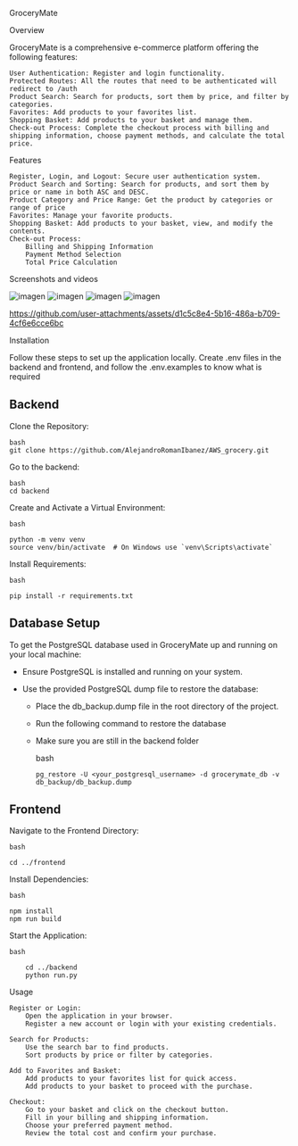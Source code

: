 GroceryMate


Overview

GroceryMate is a comprehensive e-commerce platform offering the following features:

    User Authentication: Register and login functionality.
    Protected Routes: All the routes that need to be authenticated will redirect to /auth
    Product Search: Search for products, sort them by price, and filter by categories.
    Favorites: Add products to your favorites list.
    Shopping Basket: Add products to your basket and manage them.
    Check-out Process: Complete the checkout process with billing and shipping information, choose payment methods, and calculate the total price.

Features

    Register, Login, and Logout: Secure user authentication system.
    Product Search and Sorting: Search for products, and sort them by price or name in both ASC and DESC.
    Product Category and Price Range: Get the product by categories or range of price
    Favorites: Manage your favorite products.
    Shopping Basket: Add products to your basket, view, and modify the contents.
    Check-out Process:
        Billing and Shipping Information
        Payment Method Selection
        Total Price Calculation

Screenshots and videos


![imagen](https://github.com/user-attachments/assets/ea039195-67a2-4bf2-9613-2ee1e666231a)
![imagen](https://github.com/user-attachments/assets/a87e5c50-5a9e-45b8-ad16-2dbff41acd00)
![imagen](https://github.com/user-attachments/assets/589aae62-67ef-4496-bd3b-772cd32ca386)
![imagen](https://github.com/user-attachments/assets/2772b85e-81f7-446a-9296-4fdc2b652cb7)

https://github.com/user-attachments/assets/d1c5c8e4-5b16-486a-b709-4cf6e6cce6bc




Installation

Follow these steps to set up the application locally.
Create .env files in the backend and frontend, and follow the .env.examples to know what is required

## Backend

Clone the Repository:

    bash
    git clone https://github.com/AlejandroRomanIbanez/AWS_grocery.git

Go to the backend:

    bash
    cd backend

Create and Activate a Virtual Environment:

    bash

    python -m venv venv
    source venv/bin/activate  # On Windows use `venv\Scripts\activate`

Install Requirements:

    bash
    
    pip install -r requirements.txt


## Database Setup
To get the PostgreSQL database used in GroceryMate up and running on your local machine:

- Ensure PostgreSQL is installed and running on your system.

- Use the provided PostgreSQL dump file to restore the database:

  - Place the db_backup.dump file in the root directory of the project.
  - Run the following command to restore the database
  - Make sure you are still in the backend folder

    bash
    
        pg_restore -U <your_postgresql_username> -d grocerymate_db -v db_backup/db_backup.dump


## Frontend

Navigate to the Frontend Directory:

    bash

    cd ../frontend

Install Dependencies:

    bash
    
    npm install
    npm run build

Start the Application:

    bash
    
        cd ../backend
        python run.py

Usage

    Register or Login:
        Open the application in your browser.
        Register a new account or login with your existing credentials.

    Search for Products:
        Use the search bar to find products.
        Sort products by price or filter by categories.

    Add to Favorites and Basket:
        Add products to your favorites list for quick access.
        Add products to your basket to proceed with the purchase.

    Checkout:
        Go to your basket and click on the checkout button.
        Fill in your billing and shipping information.
        Choose your preferred payment method.
        Review the total cost and confirm your purchase.